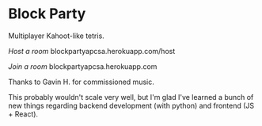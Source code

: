 # Block Party

Multiplayer Kahoot-like tetris.

_Host a room_ blockpartyapcsa.herokuapp.com/host

_Join a room_ blockpartyapcsa.herokuapp.com

Thanks to Gavin H. for commissioned music.

This probably wouldn't scale very well, but I'm glad I've learned a bunch of new things regarding backend development (with python) and frontend (JS + React).
